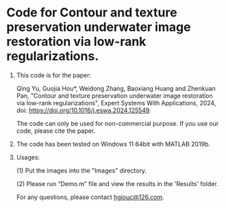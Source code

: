 # Code for Contour and texture preservation underwater image restoration via low-rank regularizations.

1. This code is for the paper:

    Qing Yu, Guojia Hou*, Weidong Zhang, Baoxiang Huang and Zhenkuan Pan, "Contour and texture preservation underwater image restoration via low-rank regularizations", Expert Systems With Applications, 2024, doi: https://doi.org/10.1016/j.eswa.2024.125549.

   The code can only be used for non-commercial purpose. If you use our code, please cite the paper.


2. The code has been tested on Windows 11 64bit with MATLAB 2019b.

3. Usages:<br>

	(1) Put the images into the "Images" directory.<br>
 
	(2) Please run “Demo.m” file and view the results in the 'Results' folder.<br>
	
	For any questions, please contact hgjouc@126.com.
